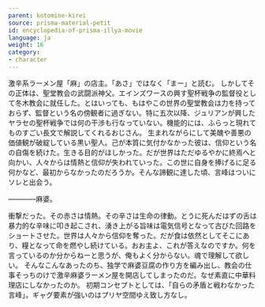 ```yaml
---
parent: kotomine-kirei
source: prisma-material-petit
id: encyclopedia-of-prisma-illya-movie
language: ja
weight: 16
category:
- character
---
```


激辛系ラーメン屋「麻」の店主。「あさ」ではなく「まー」と読む。
しかしてその正体は、聖堂教会の武闘派神父。エインズワースの興す聖杯戦争の監督役として冬木教会に就任した。とはいっても、もはやこの世界の聖堂教会は力を持っておらず、監督という名の傍観者に過ぎない。特に五次以降、ジュリアンが興したヤラセの聖杯戦争では何の干渉も行なっていない。機能的には、ふらっと現れてものすごい長文で解説してくれるおじさん。
生まれながらにして美醜や善悪の価値観が破綻している黒い聖人。己が本質に気付かなかった彼は、信仰という名の自傷を続けた。生きる目的がほしかった。だが世界はただゆるやかに終焉へと向かい、人々からは情熱と信仰が失われていった。この世に自身を捧げるに足る何かなど、最初からなかったのだろうか。そんな諦観に達した頃、言峰はついにソレと出会う。

――――麻婆。

衝撃だった。その赤さは情熱。その辛さは生命の律動。とうに死んだはずの舌は暴力的な辛味に叩き起こされ、湧き上がる旨味は電気信号となって古びた回路をショートさせた。世界は人々から信仰を奪った。だが食は依然としてそこにあり、糧となって命を燃やし続けている。おお主よ、これが答えなのですか。何を言っているのか分からねーと思うが、俺もよく分からない。魂で理解して欲しい。
そんなこんなあったのち、独学で麻婆豆腐の作り方を編み出し、教会の仕事そっちのけで激辛麻婆ラーメン屋を開店してしまったのだ。なぜ素直に中華料理店にしなかったのか。
初期コンセプトとしては、「自らの矛盾と戦わなかった言峰」。ギャグ要素が強いのはプリヤ空間ゆえ致し方なし。
